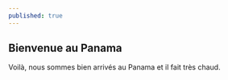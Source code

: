 ```yaml
---
published: true
---
```


## Bienvenue au Panama

Voilà, nous sommes bien arrivés au Panama et il fait très chaud.